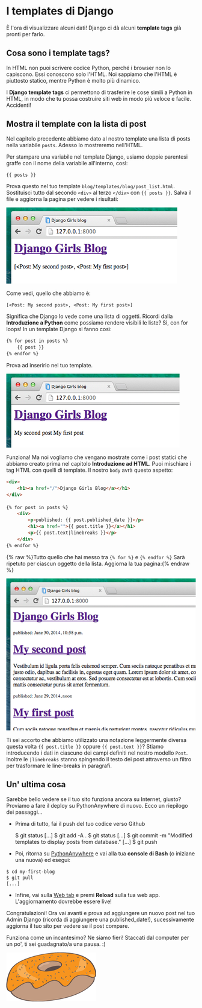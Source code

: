 # I templates di Django

È l'ora di visualizzare alcuni dati! Django ci dà alcuni **template tags** già pronti per farlo.

## Cosa sono i template tags?

In HTML non puoi scrivere codice Python, perché i browser non lo capiscono. Essi conoscono solo l'HTML. Noi sappiamo che l'HTML è piuttosto statico, mentre Python è molto più dinamico.

I **Django template tags** ci permettono di trasferire le cose simili a Python in HTML, in modo che tu possa costruire siti web in modo più veloce e facile. Accidenti!

## Mostra il template con la lista di post

Nel capitolo precedente abbiamo dato al nostro template una lista di posts nella variabile `posts`. Adesso lo mostreremo nell'HTML.

Per stampare una variabile nel template Django, usiamo doppie parentesi graffe con il nome della variabile all'interno, così:

```html
{{ posts }}
```

Prova questo nel tuo template `blog/templates/blog/post_list.html`. Sostituisci tutto dal secondo `<div>` al terzo `</div>` con `{{ posts }}`. Salva il file e aggiorna la pagina per vedere i risultati:

![Figura 13.1][1]

 [1]: images/step1.png

Come vedi, quello che abbiamo è:

    [<Post: My second post>, <Post: My first post>]
    

Significa che Django lo vede come una lista di oggetti. Ricordi dalla **Introduzione a Python** come possiamo rendere visibili le liste? Sì, con for loops! In un template Django si fanno così:

```html
{% for post in posts %}
    {{ post }}
{% endfor %}
```

Prova ad inserirlo nel tuo template.

![Figura 13.2][2]

 [2]: images/step2.png

Funziona! Ma noi vogliamo che vengano mostrate come i post statici che abbiamo creato prima nel capitolo **Introduzione ad HTML**. Puoi mischiare i tag HTML con quelli di template. Il nostro `body` avrà questo aspetto:

```html
<div>
    <h1><a href="/">Django Girls Blog</a></h1>
</div>

{% for post in posts %}
    <div>
        <p>published: {{ post.published_date }}</p>
        <h1><a href="">{{ post.title }}</a></h1>
        <p>{{ post.text|linebreaks }}</p>
    </div>
{% endfor %}
```

{% raw %}Tutto quello che hai messo tra `{% for %}` e `{% endfor %}` Sarà ripetuto per ciascun oggetto della lista. Aggiorna la tua pagina:{% endraw %}

![Figura 13.3][3]

 [3]: images/step3.png

Ti sei accorto che abbiamo utilizzato una notazione leggermente diversa questa volta `{{ post.title }}` oppure `{{ post.text }}`? Stiamo introducendo i dati in ciascuno dei campi definiti nel nostro modello `Post`. Inoltre le `|linebreaks` stanno spingendo il testo dei post attraverso un filtro per trasformare le line-breaks in paragrafi.

## Un' ultima cosa

Sarebbe bello vedere se il tuo sito funziona ancora su Internet, giusto? Proviamo a fare il deploy su PythonAnywhere di nuovo. Ecco un riepilogo dei passaggi...

*   Prima di tutto, fai il push del tuo codice verso Github

    $ git status
    [...]
    $ git add -A .
    $ git status
    [...]
    $ git commit -m "Modified templates to display posts from database."
    [...]
    $ git push
    

*   Poi, ritorna su [PythonAnywhere][4] e vai alla tua **console di Bash** (o iniziane una nuova) ed esegui:

 [4]: https://www.pythonanywhere.com/consoles/

    $ cd my-first-blog
    $ git pull
    [...]
    

*   Infine, vai sulla [Web tab][5] e premi **Reload** sulla tua web app. L'aggiornamento dovrebbe essere live!

 [5]: https://www.pythonanywhere.com/web_app_setup/

Congratulazioni! Ora vai avanti e prova ad aggiungere un nuovo post nel tuo Admin Django (ricorda di aggiungere una published_date!), sucessivamente aggiorna il tuo sito per vedere se il post compare.

Funziona come un incantesimo? Ne siamo fieri! Staccati dal computer per un po', ti sei guadagnato/a una pausa. :)

![Figura 13.4][6]

 [6]: images/donut.png